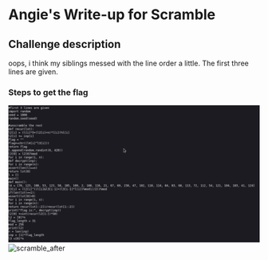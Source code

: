 <h1> Angie's Write-up for Scramble </h1>

<h2>Challenge description</h2>

<p>oops, i think my siblings messed with the line order a little. The first three lines are given.</p>

<h3>Steps to get the flag</h3>



<img width="700" alt="scramble_before" src="https://github.com/angietechcafe/CTFWriteUps/blob/main/TJCTF/RE/scramble_1.png?raw=true">
<img width="700" alt="scramble_after" src="#">
